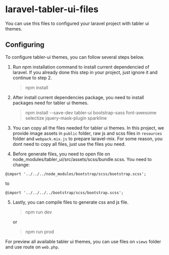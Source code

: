 # laravel-tabler-ui-files

You can use this files to configured your laravel project with tabler ui themes.

## Configuring

To configure tabler-ui themes, you can follow several steps below.

1. Run npm installation command to install current dependencied of laravel. If you already done this step in your project, just ignore it and continue to step 2.

   > npm install

2. After install current dependencies package, you need to install packages need for tabler ui themes.

   > npm install --save-dev tabler-ui bootstrap-sass font-awesome selectize jquery-mask-plugin sparkline

3. You can copy all the files needed for tabler ui themes. In this project, we provide image assets in `public` folder, raw js and scss files in `resources` folder and `webpack.mix.js` to prepare laravel-mix. For some reason, you dont need to copy all files, just use the files you need.

4. Before generate files, you need to open file on node_modules/tabler_ui/src/assets/scss/bundle.scss. You need to change:

```
@import '../../../node_modules/bootstrap/scss/bootstrap.scss';
```

to

```
@import '../../../../bootstrap/scss/bootstrap.scss';
```

5. Lastly, you can compile files to generate css and js file.

   > npm run dev

   or

   > npm run prod

For preview all available tabler ui themes, you can use files on `views` folder and use route on `web.php`.
